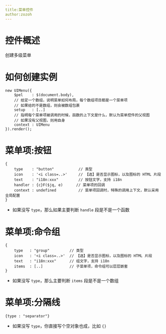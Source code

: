 ```yaml
---
title:菜单控件
author:zozoh
---
```


# 控件概述

创建多级菜单 

# 如何创建实例

```
new UIMenu({
    $pel    : $(document.body),
    // 给定一个数组，说明菜单如何布局，每个数组项目都是一个菜单项
    // 如果给的不是数组，则会被数组包裹
    setup   : [..]
    // 指明每个菜单项被调用的时候，函数的上下文是什么，默认为菜单控件的父视图
    // 如果没有父视图，则用自身
    context : UIMenu
}).render();
```

# 菜单项:按钮

```
{
    type    : "button"           // 类型
    icon    : '<i class=..>'     // 【选】是否显示图标，以及图标的 HTML 片段
    text    : "i18n:xxx"         // 按钮文字，支持 i18n
    handler : {c}F($jq, e)      // 菜单项的回调
    context : undefined          // 菜单项回调时，特殊的调用上下文，默认采用全局配置
}
```

* 如果没写 `type`，那么如果主要判断 `handle` 段是不是一个函数

# 菜单项:命令组

```
{
    type   : "group"         // 类型
    icon   : '<i class=..>'  // 【选】是否显示图标，以及图标的 HTML 片段
    text   : "i18n:xxx"      // 组文字，支持 i18n
    items  : [..]            // 子菜单项，命令组可以层层嵌套
}
```

* 如果没写 `type`，那么主要判断 `items` 段是不是一个数组

# 菜单项:分隔线

```
{type : "separator"}
```

* 如果没写 `type`，你直接写个空对象也成，比如 `{}`

